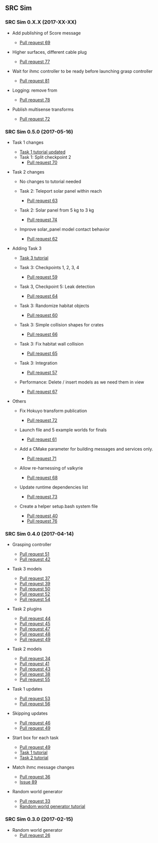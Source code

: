 ## SRC Sim

### SRC Sim 0.X.X (2017-XX-XX)

* Add publishing of Score message
    * [Pull request 69](https://bitbucket.org/osrf/srcsim/pull-requests/69)

* Higher surfaces, different cable plug
    * [Pull request 77](https://bitbucket.org/osrf/srcsim/pull-requests/77)

* Wait for ihmc controller to be ready before launching grasp controller
    * [Pull request 81](https://bitbucket.org/osrf/srcsim/pull-requests/81)

* Logging: remove <sdf> from <plugin>
    * [Pull request 78](https://bitbucket.org/osrf/srcsim/pull-requests/78)

* Publish multisense transforms
    * [Pull request 72](https://bitbucket.org/osrf/srcsim/pull-requests/72)

### SRC Sim 0.5.0 (2017-05-16)

* Task 1 changes
    * [Task 1 tutorial updated](https://bitbucket.org/osrf/srcsim/wiki/finals_task1)
    * Task 1: Split checkpoint 2
        * [Pull request 70](https://bitbucket.org/osrf/srcsim/pull-requests/70)

* Task 2 changes
    * No changes to tutorial needed
    * Task 2: Teleport solar panel within reach
        * [Pull request 63](https://bitbucket.org/osrf/srcsim/pull-requests/63)

    * Task 2: Solar panel from 5 kg to 3 kg
        * [Pull request 74](https://bitbucket.org/osrf/srcsim/pull-requests/74)

    * Improve solar_panel model contact behavior
        * [Pull request 62](https://bitbucket.org/osrf/srcsim/pull-requests/62)

* Adding Task 3
    * [Task 3 tutorial](https://bitbucket.org/osrf/srcsim/wiki/finals_task3)
    * Task 3: Checkpoints 1, 2, 3, 4
        * [Pull request 59](https://bitbucket.org/osrf/srcsim/pull-requests/59)

    * Task 3, Checkpoint 5: Leak detection
        * [Pull request 64](https://bitbucket.org/osrf/srcsim/pull-requests/64)

    * Task 3: Randomize habitat objects
        * [Pull request 60](https://bitbucket.org/osrf/srcsim/pull-requests/60)

    * Task 3: Simple collision shapes for crates
        * [Pull request 66](https://bitbucket.org/osrf/srcsim/pull-requests/66)

    * Task 3: Fix habitat wall collision
        * [Pull request 65](https://bitbucket.org/osrf/srcsim/pull-requests/65)

    * Task 3: Integration
        * [Pull request 57](https://bitbucket.org/osrf/srcsim/pull-requests/57)

    * Performance: Delete / insert models as we need them in view
        * [Pull request 67](https://bitbucket.org/osrf/srcsim/pull-requests/67)

* Others
    * Fix Hokuyo transform publication
        * [Pull request 72](https://bitbucket.org/osrf/srcsim/pull-requests/72)

    * Launch file and 5 example worlds for finals
        * [Pull request 61](https://bitbucket.org/osrf/srcsim/pull-requests/61)

    * Add a CMake parameter for building messages and services only.
        * [Pull request 71](https://bitbucket.org/osrf/srcsim/pull-requests/71)

    * Allow re-harnessing of valkyrie
        * [Pull request 68](https://bitbucket.org/osrf/srcsim/pull-requests/68)

    * Update runtime dependencies list
        * [Pull request 73](https://bitbucket.org/osrf/srcsim/pull-requests/73)

    * Create a helper setup.bash system file
        * [Pull request 40](https://bitbucket.org/osrf/srcsim/pull-requests/40)
        * [Pull request 76](https://bitbucket.org/osrf/srcsim/pull-requests/76)

### SRC Sim 0.4.0 (2017-04-14)

* Grasping controller
    * [Pull request 51](https://bitbucket.org/osrf/srcsim/pull-requests/51)
    * [Pull request 42](https://bitbucket.org/osrf/srcsim/pull-requests/42)

* Task 3 models
    * [Pull request 37](https://bitbucket.org/osrf/srcsim/pull-requests/37)
    * [Pull request 39](https://bitbucket.org/osrf/srcsim/pull-requests/39)
    * [Pull request 50](https://bitbucket.org/osrf/srcsim/pull-requests/50)
    * [Pull request 52](https://bitbucket.org/osrf/srcsim/pull-requests/52)
    * [Pull request 54](https://bitbucket.org/osrf/srcsim/pull-requests/54)

* Task 2 plugins
    * [Pull request 44](https://bitbucket.org/osrf/srcsim/pull-requests/44)
    * [Pull request 45](https://bitbucket.org/osrf/srcsim/pull-requests/45)
    * [Pull request 47](https://bitbucket.org/osrf/srcsim/pull-requests/47)
    * [Pull request 48](https://bitbucket.org/osrf/srcsim/pull-requests/48)
    * [Pull request 49](https://bitbucket.org/osrf/srcsim/pull-requests/49)

* Task 2 models
    * [Pull request 34](https://bitbucket.org/osrf/srcsim/pull-requests/34)
    * [Pull request 41](https://bitbucket.org/osrf/srcsim/pull-requests/41)
    * [Pull request 43](https://bitbucket.org/osrf/srcsim/pull-requests/43)
    * [Pull request 38](https://bitbucket.org/osrf/srcsim/pull-requests/38)
    * [Pull request 55](https://bitbucket.org/osrf/srcsim/pull-requests/55)

* Task 1 updates
    * [Pull request 53](https://bitbucket.org/osrf/srcsim/pull-requests/53)
    * [Pull request 56](https://bitbucket.org/osrf/srcsim/pull-requests/56)

* Skipping updates
    * [Pull request 46](https://bitbucket.org/osrf/srcsim/pull-requests/46)
    * [Pull request 49](https://bitbucket.org/osrf/srcsim/pull-requests/49)

* Start box for each task
    * [Pull request 49](https://bitbucket.org/osrf/srcsim/pull-requests/49)
    * [Task 1 tutorial](https://bitbucket.org/osrf/srcsim/wiki/finals_task1)
    * [Task 2 tutorial](https://bitbucket.org/osrf/srcsim/wiki/finals_task2)

* Match ihmc message changes
    * [Pull request 36](https://bitbucket.org/osrf/srcsim/pull-requests/36)
    * [Issue 89](https://bitbucket.org/osrf/srcsim/issues/89/update-walking-script-to-use-new-ihmc)

* Random world generator
    * [Pull request 33](https://bitbucket.org/osrf/srcsim/pull-requests/33)
    * [Random world generator tutorial](https://bitbucket.org/osrf/srcsim/wiki/world_generator)

### SRC Sim 0.3.0 (2017-02-15)

* Random world generator
    * [Pull request 26](https://bitbucket.org/osrf/srcsim/pull-requests/26)
